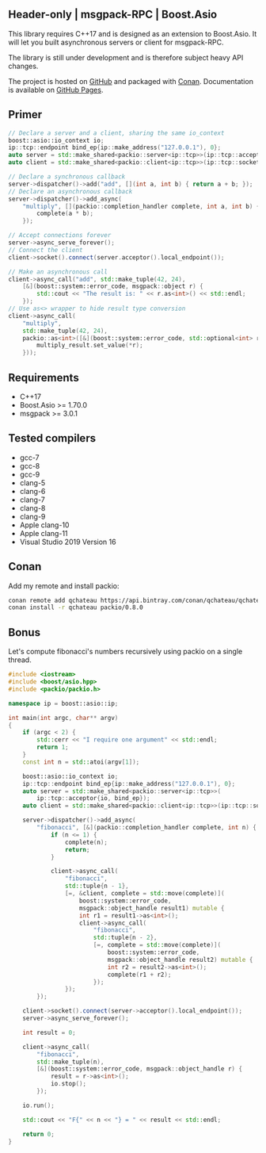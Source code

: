 
## Header-only | msgpack-RPC | Boost.Asio

This library requires C++17 and is designed as an extension to Boost.Asio. It will let you built asynchronous servers or client for msgpack-RPC.

The library is still under development and is therefore subject heavy API changes.

The project is hosted on [GitHub](https://github.com/qchateau/packio/) and packaged with [Conan](https://bintray.com/beta/#/qchateau/qchateau/packio:_?tab=overview). Documentation is available on [GitHub Pages](https://qchateau.github.io/packio/).

## Primer

```cpp
// Declare a server and a client, sharing the same io_context
boost::asio::io_context io;
ip::tcp::endpoint bind_ep{ip::make_address("127.0.0.1"), 0};
auto server = std::make_shared<packio::server<ip::tcp>>(ip::tcp::acceptor{io, bind_ep});
auto client = std::make_shared<packio::client<ip::tcp>>(ip::tcp::socket{io});

// Declare a synchronous callback
server->dispatcher()->add("add", [](int a, int b) { return a + b; });
// Declare an asynchronous callback
server->dispatcher()->add_async(
    "multiply", [](packio::completion_handler complete, int a, int b) {
        complete(a * b);
    });

// Accept connections forever
server->async_serve_forever();
// Connect the client
client->socket().connect(server.acceptor().local_endpoint());

// Make an asynchronous call
client->async_call("add", std::make_tuple(42, 24),
    [&](boost::system::error_code, msgpack::object r) {
        std::cout << "The result is: " << r.as<int>() << std::endl;
    });
// Use as<> wrapper to hide result type conversion
client->async_call(
    "multiply",
    std::make_tuple(42, 24),
    packio::as<int>([&](boost::system::error_code, std::optional<int> r) {
        multiply_result.set_value(*r);
    }));
```

## Requirements

- C++17
- Boost.Asio >= 1.70.0
- msgpack >= 3.0.1

## Tested compilers

- gcc-7
- gcc-8
- gcc-9
- clang-5
- clang-6
- clang-7
- clang-8
- clang-9
- Apple clang-10
- Apple clang-11
- Visual Studio 2019 Version 16

## Conan

Add my remote and install packio:
```bash
conan remote add qchateau https://api.bintray.com/conan/qchateau/qchateau
conan install -r qchateau packio/0.8.0
```

## Bonus

Let's compute fibonacci's numbers recursively using packio on a single thread.

```cpp
#include <iostream>
#include <boost/asio.hpp>
#include <packio/packio.h>

namespace ip = boost::asio::ip;

int main(int argc, char** argv)
{
    if (argc < 2) {
        std::cerr << "I require one argument" << std::endl;
        return 1;
    }
    const int n = std::atoi(argv[1]);

    boost::asio::io_context io;
    ip::tcp::endpoint bind_ep{ip::make_address("127.0.0.1"), 0};
    auto server = std::make_shared<packio::server<ip::tcp>>(
        ip::tcp::acceptor{io, bind_ep});
    auto client = std::make_shared<packio::client<ip::tcp>>(ip::tcp::socket{io});

    server->dispatcher()->add_async(
        "fibonacci", [&](packio::completion_handler complete, int n) {
            if (n <= 1) {
                complete(n);
                return;
            }

            client->async_call(
                "fibonacci",
                std::tuple{n - 1},
                [=, &client, complete = std::move(complete)](
                    boost::system::error_code,
                    msgpack::object_handle result1) mutable {
                    int r1 = result1->as<int>();
                    client->async_call(
                        "fibonacci",
                        std::tuple{n - 2},
                        [=, complete = std::move(complete)](
                            boost::system::error_code,
                            msgpack::object_handle result2) mutable {
                            int r2 = result2->as<int>();
                            complete(r1 + r2);
                        });
                });
        });

    client->socket().connect(server->acceptor().local_endpoint());
    server->async_serve_forever();

    int result = 0;

    client->async_call(
        "fibonacci",
        std::make_tuple(n),
        [&](boost::system::error_code, msgpack::object_handle r) {
            result = r->as<int>();
            io.stop();
        });

    io.run();

    std::cout << "F{" << n << "} = " << result << std::endl;

    return 0;
}

```
